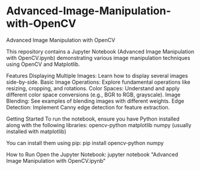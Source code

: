 # Advanced-Image-Manipulation-with-OpenCV
Advanced Image Manipulation with OpenCV

This repository contains a Jupyter Notebook (Advanced Image Manipulation with OpenCV.ipynb) demonstrating various image manipulation techniques using OpenCV and Matplotlib.

Features
  Displaying Multiple Images: Learn how to display several images side-by-side.
  Basic Image Operations: Explore fundamental operations like resizing, cropping, and rotations.
  Color Spaces: Understand and apply different color space conversions (e.g., BGR to RGB, grayscale).
  Image Blending: See examples of blending images with different weights.
  Edge Detection: Implement Canny edge detection for feature extraction.

Getting Started
  To run the notebook, ensure you have Python installed along with the following libraries:
    opencv-python
    matplotlib
    numpy (usually installed with matplotlib)

You can install them using pip:
  pip install opencv-python numpy

How to Run
  Open the Jupyter Notebook:
  jupyter notebook "Advanced Image Manipulation with OpenCV.ipynb"
